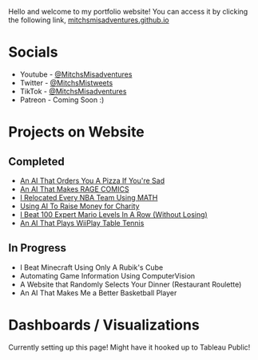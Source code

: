Hello and welcome to my portfolio website! You can access it by clicking the following link, <a href = mitchsmisadventures.github.io/> mitchsmisadventures.github.io </a>  

# Socials

* Youtube - <a href = https://www.youtube.com/@MitchsMisadventures> @MitchsMisadventures </a>
* Twitter - <a href = https://twitter.com/MitchsMistweets> @MitchsMistweets </a>
* TikTok - <a href = https://www.tiktok.com/@mitchsmisadventures> @MitchsMisadventures </a>
* Patreon - Coming Soon :) 

# Projects on Website

## Completed

* <a href = https://mitchsmisadventures.github.io/p/pizza/pizza.html> An AI That Orders You A Pizza If You're Sad </a>
* <a href = https://mitchsmisadventures.github.io/p/rage_comics/rage.html> An AI That Makes RAGE COMICS </a>
* <a href = https://mitchsmisadventures.github.io/p/nba_distance/nba_dist.html> I Relocated Every NBA Team Using MATH </a>
* <a href = https://mitchsmisadventures.github.io/p/freerice/freerice.html> Using AI To Raise Money for Charity </a>
* <a href = https://mitchsmisadventures.github.io/p/ee100/ee100.html> I Beat 100 Expert Mario Levels In A Row (Without Losing) </a>
* <a href = https://mitchsmisadventures.github.io/p/table_tennis/table_tennis.html> An AI That Plays WiiPlay Table Tennis </a>

## In Progress

* I Beat Minecraft Using Only A Rubik's Cube
* Automating Game Information Using ComputerVision
* A Website that Randomly Selects Your Dinner (Restaurant Roulette)
* An AI That Makes Me a Better Basketball Player

# Dashboards / Visualizations

Currently setting up this page! Might have it hooked up to Tableau Public!

